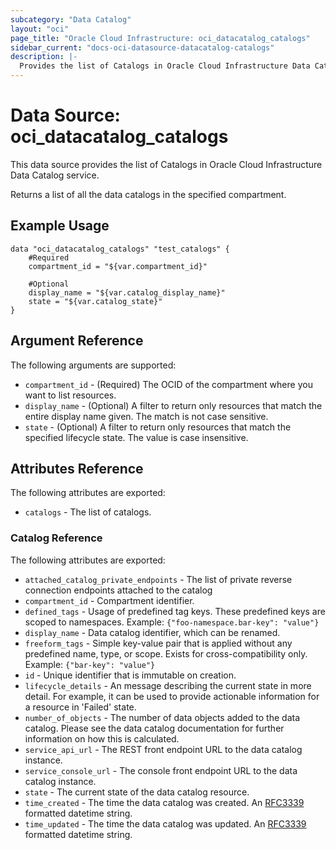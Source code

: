 ```yaml
---
subcategory: "Data Catalog"
layout: "oci"
page_title: "Oracle Cloud Infrastructure: oci_datacatalog_catalogs"
sidebar_current: "docs-oci-datasource-datacatalog-catalogs"
description: |-
  Provides the list of Catalogs in Oracle Cloud Infrastructure Data Catalog service
---
```


# Data Source: oci_datacatalog_catalogs
This data source provides the list of Catalogs in Oracle Cloud Infrastructure Data Catalog service.

Returns a list of all the data catalogs in the specified compartment.


## Example Usage

```hcl
data "oci_datacatalog_catalogs" "test_catalogs" {
	#Required
	compartment_id = "${var.compartment_id}"

	#Optional
	display_name = "${var.catalog_display_name}"
	state = "${var.catalog_state}"
}
```

## Argument Reference

The following arguments are supported:

* `compartment_id` - (Required) The OCID of the compartment where you want to list resources.
* `display_name` - (Optional) A filter to return only resources that match the entire display name given. The match is not case sensitive.
* `state` - (Optional) A filter to return only resources that match the specified lifecycle state. The value is case insensitive.


## Attributes Reference

The following attributes are exported:

* `catalogs` - The list of catalogs.

### Catalog Reference

The following attributes are exported:

* `attached_catalog_private_endpoints` - The list of private reverse connection endpoints attached to the catalog
* `compartment_id` - Compartment identifier.
* `defined_tags` - Usage of predefined tag keys. These predefined keys are scoped to namespaces. Example: `{"foo-namespace.bar-key": "value"}` 
* `display_name` - Data catalog identifier, which can be renamed.
* `freeform_tags` - Simple key-value pair that is applied without any predefined name, type, or scope. Exists for cross-compatibility only. Example: `{"bar-key": "value"}` 
* `id` - Unique identifier that is immutable on creation.
* `lifecycle_details` - An message describing the current state in more detail.  For example, it can be used to provide actionable information for a resource in 'Failed' state. 
* `number_of_objects` - The number of data objects added to the data catalog. Please see the data catalog documentation for further information on how this is calculated. 
* `service_api_url` - The REST front endpoint URL to the data catalog instance.
* `service_console_url` - The console front endpoint URL to the data catalog instance.
* `state` - The current state of the data catalog resource.
* `time_created` - The time the data catalog was created. An [RFC3339](https://tools.ietf.org/html/rfc3339) formatted datetime string.
* `time_updated` - The time the data catalog was updated. An [RFC3339](https://tools.ietf.org/html/rfc3339) formatted datetime string.

